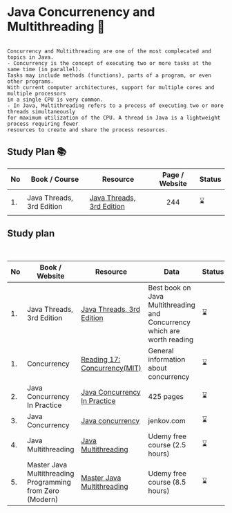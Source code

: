 # Java Concurrenency and Multithreading :twisted_rightwards_arrows:

```

Concurrency and Multithreading are one of the most complecated and topics in Java. 
- Concurrency is the concept of executing two or more tasks at the same time (in parallel). 
Tasks may include methods (functions), parts of a program, or even other programs. 
With current computer architectures, support for multiple cores and multiple processors 
in a single CPU is very common.
- In Java, Multithreading refers to a process of executing two or more threads simultaneously 
for maximum utilization of the CPU. A thread in Java is a lightweight process requiring fewer 
resources to create and share the process resources.
```

## Study Plan 📚

|No|Book / Course|Resource|Page / Website|Status|
|--|----|--------|----|------|
|1.|Java Threads, 3rd Edition|[Java Threads, 3rd Edition](https://github.com/abbos0123/Java/tree/main/Java-Advanced/Java-Concurrency-and-Multithreading/Java%20Threads)|<p align="center">244</p>|:hourglass:|


## Study plan 
<br />

|No|Book / Website |Resource|Data|Status|
|---|---|---|---|---|
|1.|Java Threads, 3rd Edition|[Java Threads, 3rd Edition](https://github.com/abbos0123/Computer-Science-Books/blob/main/Advanced-Java/Java-Concurrency-and-Multithreading/Java%20Threads%2C%203rd%20Edition.pdf)|Best book on Java Multithreading and Concurrency which are worth reading|:hourglass:|
|1.|Concurrency|[Reading 17: Concurrency(MIT)](https://web.mit.edu/6.005/www/fa14/classes/17-concurrency/#:~:text=Concurrency%20means%20multiple%20computations%20are,cores%20on%20a%20single%20chip)|General information about concurrency|:hourglass:|
|2.|Java Concurrency In Practice|[Java Concurrency In Practice](https://github.com/abbos0123/Computer-Science-Books/blob/main/Design-Patterns/heaf-first-desighn%20patterns.pdf)|425 pages|:hourglass:|
|3.|Java Concurrency|[Java concurrency](https://jenkov.com/tutorials/java-concurrency/concurrency-models.html)|jenkov.com|:hourglass:|
|4.|Java Multithreading|[ Java Multithreading](https://www.udemy.com/course/java-multithreading/?ranMID=39197&ranEAID=JVFxdTr9V80&ranSiteID=JVFxdTr9V80-EEiV7stkZNhFdubcWs._cw&LSNPUBID=JVFxdTr9V80&utm_source=aff-campaign&utm_medium=udemyads)|Udemy free course (2.5 hours)|:hourglass:|
|5.|Master Java Multithreading Programming from Zero (Modern)|[Master Java Multithreading](https://www.udemy.com/course/java-multi-threading-programming/?ranMID=39197&ranEAID=JVFxdTr9V80&ranSiteID=JVFxdTr9V80-M7ZIY4IEDOE5n6csacdMrQ&LSNPUBID=JVFxdTr9V80&utm_source=aff-campaign&utm_medium=udemyads)|Udemy free course (8.5 hours)|:hourglass:|



